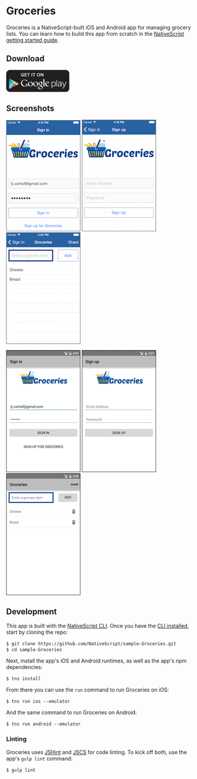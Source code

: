 # Groceries

Groceries is a NativeScript-built iOS and Android app for managing grocery lists. You can learn how to build this app from scratch in the [NativeScript getting started guide](http://docs.nativescript.org/getting-started).

## Download

<!--<a href="https://itunes.apple.com/us/app/city-search-geography-challenge/id954908040?mt=8">
	<img src="assets/app-store-icons/ios-app-store.png" style="height: 59px;">
</a>-->

<a href="https://play.google.com/store/apps/details?id=org.nativescript.groceries&hl=en">
	<img src="assets/app-store-icons/google-play.png" style="height: 59px;">
</a>

## Screenshots

![](assets/screenshots/login.ios.png)
![](assets/screenshots/register.ios.png)
![](assets/screenshots/list.ios.png)

![](assets/screenshots/login.android.png)
![](assets/screenshots/register.android.png)
![](assets/screenshots/list.android.png)

## Development

This app is built with the [NativeScript CLI](https://github.com/NativeScript/nativescript-cli). Once you have the [CLI installed](https://github.com/NativeScript/nativescript-cli#installation), start by cloning the repo:

```
$ git clone https://github.com/NativeScript/sample-Groceries.git
$ cd sample-Groceries
```

Next, install the app's iOS and Android runtimes, as well as the app's npm dependencies:

```
$ tns install
```

From there you can use the `run` command to run Groceries on iOS:

```
$ tns run ios --emulator
```

And the same command to run Groceries on Android:

```
$ tns run android --emulator
```

### Linting

Groceries uses [JSHint](http://jshint.com/) and [JSCS](http://jscs.info/) for code linting. To kick off both, use the app's `gulp lint` command:

```
$ gulp lint
```
